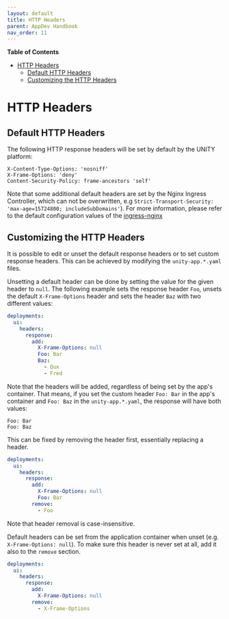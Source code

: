 ```yaml
---
layout: default
title: HTTP Headers
parent: AppDev Handbook
nav_order: 11
---
```


**Table of Contents**

<!-- START doctoc generated TOC please keep comment here to allow auto update -->
<!-- DON'T EDIT THIS SECTION, INSTEAD RE-RUN doctoc TO UPDATE -->

- [HTTP Headers](#http-headers)
  - [Default HTTP Headers](#default-http-headers)
  - [Customizing the HTTP Headers](#customizing-the-http-headers)

<!-- END doctoc generated TOC please keep comment here to allow auto update -->

# HTTP Headers

## Default HTTP Headers

The following HTTP response headers will be set by default by the UNITY platform:

```
X-Content-Type-Options: 'nosniff'
X-Frame-Options: 'deny'
Content-Security-Policy: frame-ancestors 'self'
```

Note that some additional default headers are set by the Nginx Ingress Controller, which can not be overwritten, e.g
`Strict-Transport-Security: 'max-age=15724800; includeSubDomains'`). For more information, please
refer to the default configuration values of the
[ingress-nginx](https://kubernetes.github.io/ingress-nginx/user-guide/nginx-configuration/configmap/#configuration-options)

## Customizing the HTTP Headers

It is possible to edit or unset the default response headers or to set custom response headers.
This can be achieved by modifying the `unity-app.*.yaml` files.

Unsetting a default header can be done by setting the value for the given header to `null`.
The following example sets the response header `Foo`, unsets the default `X-Frame-Options` header and sets the header
`Baz` with two different values:

```yaml
deployments:
  ui:
    headers:
      response:
        add:
          X-Frame-Options: null
          Foo: Bar
          Baz:
            - Qux
            - Fred
```

Note that the headers will be added, regardless of being set by the app's container.
That means, if you set the custom header `Foo: Bar` in the app's container and
`Foo: Baz` in the `unity-app.*.yaml`, the response will have both values:

```
Foo: Bar
Foo: Baz
```

This can be fixed by removing the header first, essentially replacing a header.

```yaml
deployments:
  ui:
    headers:
      response:
        add:
          X-Frame-Options: null
          Foo: Bar
        remove:
          - Foo
```

Note that header removal is case-insensitive.

Default headers can be set from the application container when unset (e.g. `X-Frame-Options: null`).
To make sure this header is never set at all, add it also to the `remove` section.

```yaml
deployments:
  ui:
    headers:
      response:
        add:
          X-Frame-Options: null
        remove:
          - X-Frame-Options
```
